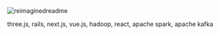 <img src="https://myreadme.vercel.app/api/embed/3gS2595?panels=userstatistics,toprepositories,toplanguages,commitgraph" alt="reimaginedreadme" />

three.js, rails, next.js, vue.js, hadoop, react, apache spark, apache kafka
